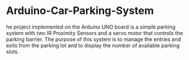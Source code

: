 # Arduino-Car-Parking-System
he project implemented on the Arduino UNO board is a simple parking system with two IR Proximity Sensors and a servo motor that controls the parking barrier. The purpose of this system is to manage the entries and exits from the parking lot and to display the number of available parking slots.
